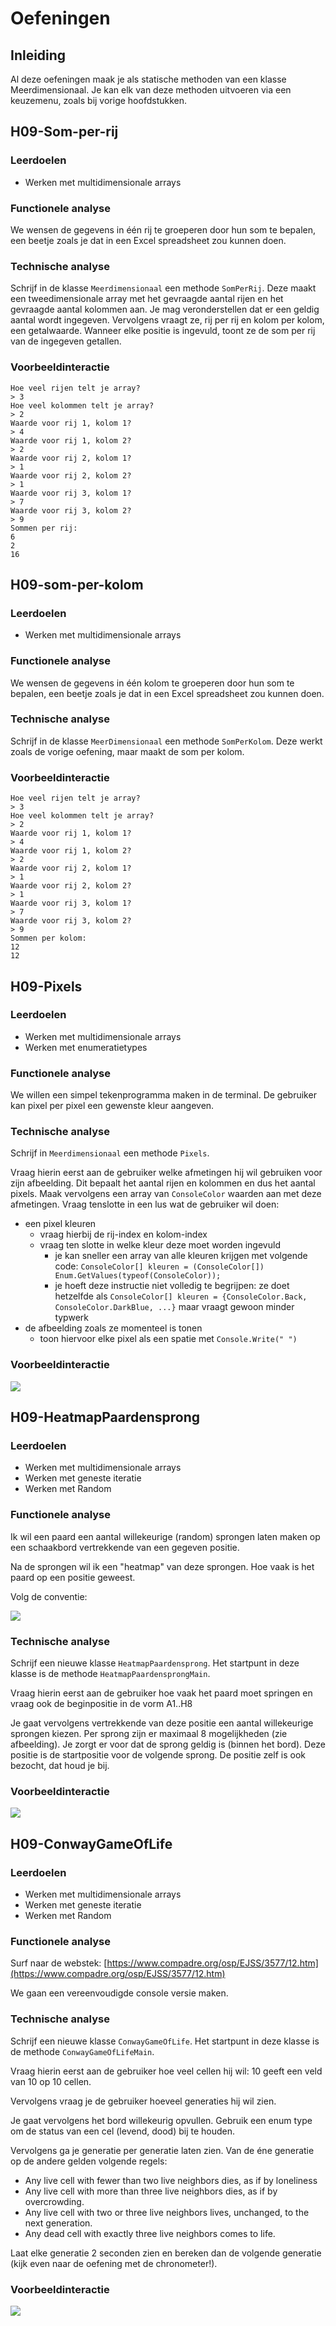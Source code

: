 # Oefeningen

## Inleiding

Al deze oefeningen maak je als statische methoden van een klasse Meerdimensionaal. Je kan elk van deze methoden uitvoeren via een keuzemenu, zoals bij vorige hoofdstukken.

## H09-Som-per-rij

### Leerdoelen

* Werken met multidimensionale arrays

### Functionele analyse

We wensen de gegevens in één rij te groeperen door hun som te bepalen, een beetje zoals je dat in een Excel spreadsheet zou kunnen doen.

### Technische analyse

Schrijf in de klasse `Meerdimensionaal` een methode `SomPerRij`. Deze maakt een tweedimensionale array met het gevraagde aantal rijen en het gevraagde aantal kolommen aan. Je mag veronderstellen dat er een geldig aantal wordt ingegeven. Vervolgens vraagt ze, rij per rij en kolom per kolom, een getalwaarde. Wanneer elke positie is ingevuld, toont ze de som per rij van de ingegeven getallen.

### Voorbeeldinteractie

```
Hoe veel rijen telt je array?
> 3
Hoe veel kolommen telt je array?
> 2
Waarde voor rij 1, kolom 1?
> 4
Waarde voor rij 1, kolom 2?
> 2
Waarde voor rij 2, kolom 1?
> 1
Waarde voor rij 2, kolom 2?
> 1
Waarde voor rij 3, kolom 1?
> 7
Waarde voor rij 3, kolom 2?
> 9
Sommen per rij:
6
2
16
```

## H09-som-per-kolom

### Leerdoelen

* Werken met multidimensionale arrays

### Functionele analyse

We wensen de gegevens in één kolom te groeperen door hun som te bepalen, een beetje zoals je dat in een Excel spreadsheet zou kunnen doen.

### Technische analyse

Schrijf in de klasse `MeerDimensionaal` een methode `SomPerKolom`. Deze werkt zoals de vorige oefening, maar maakt de som per kolom.

### Voorbeeldinteractie

```
Hoe veel rijen telt je array?
> 3
Hoe veel kolommen telt je array?
> 2
Waarde voor rij 1, kolom 1?
> 4
Waarde voor rij 1, kolom 2?
> 2
Waarde voor rij 2, kolom 1?
> 1
Waarde voor rij 2, kolom 2?
> 1
Waarde voor rij 3, kolom 1?
> 7
Waarde voor rij 3, kolom 2?
> 9
Sommen per kolom:
12
12
```

## H09-Pixels

### Leerdoelen

* Werken met multidimensionale arrays
* Werken met enumeratietypes

### Functionele analyse

We willen een simpel tekenprogramma maken in de terminal. De gebruiker kan pixel per pixel een gewenste kleur aangeven.

### Technische analyse

Schrijf in `Meerdimensionaal` een methode `Pixels`.

Vraag hierin eerst aan de gebruiker welke afmetingen hij wil gebruiken voor zijn afbeelding. Dit bepaalt het aantal rijen en kolommen en dus het aantal pixels. Maak vervolgens een array van `ConsoleColor` waarden aan met deze afmetingen. Vraag tenslotte in een lus wat de gebruiker wil doen:

* een pixel kleuren
  * vraag hierbij de rij-index en kolom-index
  * vraag ten slotte in welke kleur deze moet worden ingevuld
    * je kan sneller een array van alle kleuren krijgen met volgende code: `ConsoleColor[] kleuren = (ConsoleColor[]) Enum.GetValues(typeof(ConsoleColor));`
    * je hoeft deze instructie niet volledig te begrijpen: ze doet hetzelfde als `ConsoleColor[] kleuren = {ConsoleColor.Back, ConsoleColor.DarkBlue, ...}` maar vraagt gewoon minder typwerk
* de afbeelding zoals ze momenteel is tonen
  * toon hiervoor elke pixel als een spatie met `Console.Write(" ")`

### Voorbeeldinteractie

![](../../.gitbook/assets/paint.png)

## H09-HeatmapPaardensprong

### Leerdoelen

* Werken met multidimensionale arrays
* Werken met geneste iteratie
* Werken met Random

### Functionele analyse

Ik wil een paard een aantal willekeurige (random) sprongen laten maken op een schaakbord vertrekkende van een gegeven positie.

Na de sprongen wil ik een "heatmap" van deze sprongen. Hoe vaak is het paard op een positie geweest.

Volg de  conventie:

&#x20;

![](<../../.gitbook/assets/image (71) (1).png>)

### Technische analyse

Schrijf een nieuwe klasse `HeatmapPaardensprong`. Het startpunt in deze klasse  is de methode `HeatmapPaardensprongMain`.

Vraag hierin eerst aan de gebruiker hoe vaak het paard moet springen en vraag ook de beginpositie in de vorm A1..H8

Je gaat vervolgens vertrekkende van deze positie een aantal willekeurige sprongen kiezen. Per sprong zijn er maximaal 8 mogelijkheden (zie afbeelding). Je zorgt er voor dat de sprong geldig is (binnen het bord). Deze positie is de startpositie voor de volgende sprong. De positie zelf is ook bezocht, dat houd je bij.



### Voorbeeldinteractie

![](<../../.gitbook/assets/image (68).png>)

## H09-ConwayGameOfLife

### Leerdoelen

* Werken met multidimensionale arrays
* Werken met geneste iteratie
* Werken met Random

### Functionele analyse

Surf naar de webstek: [https://www.compadre.org/osp/EJSS/3577/12.htm](https://www.compadre.org/osp/EJSS/3577/12.htm)

We gaan een vereenvoudigde console versie maken.



### Technische analyse

Schrijf een nieuwe klasse `ConwayGameOfLife`. Het startpunt in deze klasse  is de methode `ConwayGameOfLifeMain`.

Vraag hierin eerst aan de gebruiker hoe veel cellen hij wil: 10 geeft een veld van 10 op 10 cellen.&#x20;

Vervolgens vraag je de gebruiker hoeveel generaties hij wil zien.

Je gaat vervolgens het bord willekeurig opvullen. Gebruik een enum type om de status van een cel (levend, dood) bij te houden.

Vervolgens ga je generatie per generatie laten zien. Van de éne generatie op de andere gelden volgende regels:

* Any live cell with fewer than two live neighbors dies, as if by loneliness
* Any live cell with more than three live neighbors dies, as if by overcrowding.
* Any live cell with two or three live neighbors lives, unchanged, to the next generation.
* Any dead cell with exactly three live neighbors comes to life.

Laat elke generatie 2 seconden zien en bereken dan de volgende generatie (kijk even naar de oefening met de chronometer!).

### Voorbeeldinteractie

![](<../../.gitbook/assets/image (67).png>)

##

##
